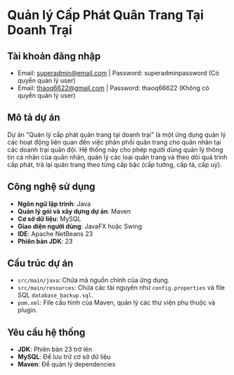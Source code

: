 # Quản lý Cấp Phát Quân Trang Tại Doanh Trại

## Tài khoản đăng nhập
- Email: superadmin@email.com  | Password: superadminpassword (Có quyền quản lý user)
- Email: thaoq6622@gmail.com   | Password: thaoq66622 (Không có quyền quản lý user)

## Mô tả dự án
Dự án "Quản lý cấp phát quân trang tại doanh trại" là một ứng dụng quản lý các hoạt động liên quan đến việc phân phối quân trang cho quân nhân tại các doanh trại quân đội. Hệ thống này cho phép người dùng quản lý thông tin cá nhân của quân nhân, quản lý các loại quân trang và theo dõi quá trình cấp phát, trả lại quân trang theo từng cấp bậc (cấp tướng, cấp tá, cấp uý).

## Công nghệ sử dụng
- **Ngôn ngữ lập trình**: Java
- **Quản lý gói và xây dựng dự án**: Maven
- **Cơ sở dữ liệu**: MySQL
- **Giao diện người dùng**: JavaFX hoặc Swing
- **IDE**: Apache NetBeans 23
- **Phiên bản JDK**: 23

## Cấu trúc dự án
- `src/main/java`: Chứa mã nguồn chính của ứng dụng.
- `src/main/resources`: Chứa các tài nguyên như `config.properties` và file SQL `database_backup.sql`.
- `pom.xml`: File cấu hình của Maven, quản lý các thư viện phụ thuộc và plugin.

## Yêu cầu hệ thống
- **JDK**: Phiên bản 23 trở lên
- **MySQL**: Để lưu trữ cơ sở dữ liệu
- **Maven**: Để quản lý dependencies


